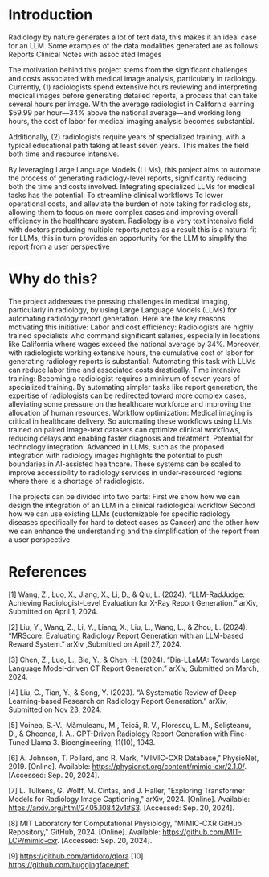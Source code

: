 # Introduction
Radiology by nature generates a lot of text data, this makes it an ideal case for an LLM. Some examples of the data modalities generated are as follows:
Reports
Clinical Notes with associated Images

The motivation behind this project stems from the significant challenges and costs associated with medical image analysis, particularly in radiology. Currently,  (1) radiologists spend extensive hours reviewing and interpreting medical images before generating detailed reports, a process that can take several hours per image. With the average radiologist in California earning $59.99 per hour—34% above the national average—and working long hours, the cost of labor for medical imaging analysis becomes substantial. 

Additionally, (2) radiologists require years of specialized training, with a typical educational path taking at least seven years. This makes the field both time and resource intensive.

By leveraging Large Language Models (LLMs), this project aims to automate the process of generating radiology-level reports, significantly reducing both the time and costs involved. Integrating specialized LLMs for medical tasks has the potential:
To streamline clinical workflows
To lower operational costs, and alleviate the burden of note taking for radiologists, allowing them to focus on more complex cases and improving overall efficiency in the healthcare system.
Radiology is a very text intensive field with doctors producing multiple reports,notes as a result this is a natural fit for LLMs, this in turn provides an opportunity for the LLM to simplify the report from a user perspective

# Why do this?
The project addresses the pressing challenges in medical imaging, particularly in radiology, by using Large Language Models (LLMs) for automating radiology report generation. Here are the key reasons motivating this initiative:
Labor and cost efficiency: Radiologists are highly trained specialists who command significant salaries, especially in locations like California where wages exceed the national average by 34%. Moreover, with radiologists working extensive hours, the cumulative cost of labor for generating radiology reports is substantial. Automating this task with LLMs can reduce labor time and associated costs drastically.
Time intensive training: Becoming a radiologist requires a minimum of seven years of specialized training. By automating simpler tasks like report generation, the expertise of radiologists can be redirected toward more complex cases, alleviating some pressure on the healthcare workforce and improving the allocation of human resources.
Workflow optimization: Medical imaging is critical in healthcare delivery. So automating these workflows using LLMs trained on paired image-text datasets can optimize clinical workflows, reducing delays and enabling faster diagnosis and treatment.
Potential for technology integration: Advanced in LLMs, such as the proposed integration with radiology images highlights the potential to push boundaries in AI-assisted healthcare. These systems can be scaled to improve accessibility to radiology services in under-resourced regions where there is a shortage of radiologists.

The projects can be divided into two parts:
First we show how we can design the integration of an LLM in a clinical radiological workflow
Second how we can use existing LLMs (customizable for specific radiology diseases specifically for hard to detect cases as Cancer) and the other how we can enhance the understanding and the simplification of the report from a user perspective

# References
[1] Wang, Z., Luo, X., Jiang, X., Li, D., & Qiu, L. (2024). “LLM-RadJudge: Achieving Radiologist-Level Evaluation for X-Ray Report Generation.” arXiv, Submitted on April 1, 2024.

[2] Liu, Y., Wang, Z., Li, Y., Liang, X., Liu, L., Wang, L., & Zhou, L. (2024). “MRScore: Evaluating Radiology Report Generation with an LLM-based Reward System.” arXiv ,Submitted on April 27, 2024. 

[3] Chen, Z., Luo, L., Bie, Y., & Chen, H. (2024). “Dia-LLaMA: Towards Large Language Model-driven CT Report Generation.” arXiv, Submitted on March, 2024.

[4] Liu, C., Tian, Y., & Song, Y. (2023). “A Systematic Review of Deep Learning-based Research on Radiology Report Generation.” arXiv, Submitted on Nov 23, 2024.

[5] Voinea, S.-V., Mămuleanu, M., Teică, R. V., Florescu, L. M., Selișteanu, D., & Gheonea, I. A.. GPT-Driven Radiology Report Generation with Fine-Tuned Llama 3. Bioengineering, 11(10), 1043.

[6] A. Johnson, T. Pollard, and R. Mark, "MIMIC-CXR Database," PhysioNet, 2019. [Online]. Available: https://physionet.org/content/mimic-cxr/2.1.0/. [Accessed: Sep. 20, 2024].

[7] L. Tulkens, G. Wolff, M. Cintas, and J. Haller, "Exploring Transformer Models for Radiology Image Captioning," arXiv, 2024. [Online]. Available: https://arxiv.org/html/2405.10842v1#S3. [Accessed: Sep. 20, 2024].

[8] MIT Laboratory for Computational Physiology, "MIMIC-CXR GitHub Repository," GitHub, 2024. [Online]. Available: https://github.com/MIT-LCP/mimic-cxr. [Accessed: Sep. 20, 2024].

[9] https://github.com/artidoro/qlora
[10] https://github.com/huggingface/peft

